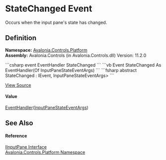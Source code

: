 # StateChanged Event


Occurs when the input pane's state has changed.



## Definition
**Namespace:** <a href="N_Avalonia_Controls_Platform">Avalonia.Controls.Platform</a>  
**Assembly:** Avalonia.Controls (in Avalonia.Controls.dll) Version: 11.2.0

<Tabs groupId="api-code-preview">
<TabItem value="csharp" label="C#">
```csharp
event EventHandler<InputPaneStateEventArgs> StateChanged
```
</TabItem>
<TabItem value="vb" label="VB">
```vb
Event StateChanged As EventHandler(Of InputPaneStateEventArgs)
```
</TabItem>
<TabItem value="fsharp" label="F#">
```fsharp
abstract StateChanged : IEvent<EventHandler<InputPaneStateEventArgs>,
    InputPaneStateEventArgs>
```
</TabItem>
</Tabs>



<a href="https://github.com/AvaloniaUI/Avalonia/tree/master/src/Avalonia.Controls/Platform/IInputPane.cs" title="View the source code">View Source</a>



#### Value
<a href="https://learn.microsoft.com/dotnet/api/system.eventhandler-1" target="_blank" rel="noopener noreferrer">EventHandler</a>(<a href="T_Avalonia_Controls_Platform_InputPaneStateEventArgs">InputPaneStateEventArgs</a>)

## See Also


#### Reference
<a href="T_Avalonia_Controls_Platform_IInputPane">IInputPane Interface</a>  
<a href="N_Avalonia_Controls_Platform">Avalonia.Controls.Platform Namespace</a>  

